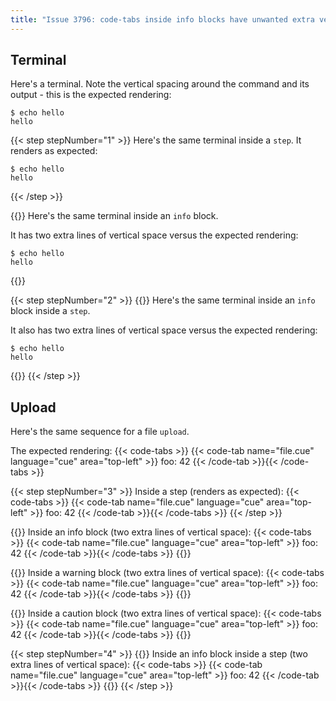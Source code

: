 ```yaml
---
title: "Issue 3796: code-tabs inside info blocks have unwanted extra vertical spaces"
---
```


## Terminal

Here's a terminal. Note the vertical spacing around the command and its output - this is the expected rendering:

```text { title="TERMINAL" type="terminal" codeToCopy="ZWNobyBoZWxsbw==" }
$ echo hello
hello
```

{{< step stepNumber="1" >}}
Here's the same terminal inside a `step`. It renders as expected:
```text { title="TERMINAL" type="terminal" codeToCopy="ZWNobyBoZWxsbw==" }
$ echo hello
hello
```
{{< /step >}}

{{<info>}}
Here's the same terminal inside an `info` block.

It has two extra lines of vertical space versus the expected rendering:
```text { title="TERMINAL" type="terminal" codeToCopy="ZWNobyBoZWxsbw==" }
$ echo hello
hello
```
{{</info>}}

{{< step stepNumber="2" >}}
{{<info>}}
Here's the same terminal inside an `info` block inside a `step`.

It also has two extra lines of vertical space versus the expected rendering:
```text { title="TERMINAL" type="terminal" codeToCopy="ZWNobyBoZWxsbw==" }
$ echo hello
hello
```
{{</info>}}
{{< /step >}}

## Upload

Here's the same sequence for a file `upload`.

The expected rendering:
{{< code-tabs >}}
{{< code-tab name="file.cue" language="cue" area="top-left" >}}
foo: 42
{{< /code-tab >}}{{< /code-tabs >}}

{{< step stepNumber="3" >}}
Inside a step (renders as expected):
{{< code-tabs >}}
{{< code-tab name="file.cue" language="cue" area="top-left" >}}
foo: 42
{{< /code-tab >}}{{< /code-tabs >}}
{{< /step >}}

{{<info>}}
Inside an info block (two extra lines of vertical space):
{{< code-tabs >}}
{{< code-tab name="file.cue" language="cue" area="top-left" >}}
foo: 42
{{< /code-tab >}}{{< /code-tabs >}}
{{</info>}}

{{<warning>}}
Inside a warning block (two extra lines of vertical space):
{{< code-tabs >}}
{{< code-tab name="file.cue" language="cue" area="top-left" >}}
foo: 42
{{< /code-tab >}}{{< /code-tabs >}}
{{</warning>}}

{{<caution>}}
Inside a caution block (two extra lines of vertical space):
{{< code-tabs >}}
{{< code-tab name="file.cue" language="cue" area="top-left" >}}
foo: 42
{{< /code-tab >}}{{< /code-tabs >}}
{{</caution>}}

{{< step stepNumber="4" >}}
{{<info>}}
Inside an info block inside a step (two extra lines of vertical space):
{{< code-tabs >}}
{{< code-tab name="file.cue" language="cue" area="top-left" >}}
foo: 42
{{< /code-tab >}}{{< /code-tabs >}}
{{</info>}}
{{< /step >}}
